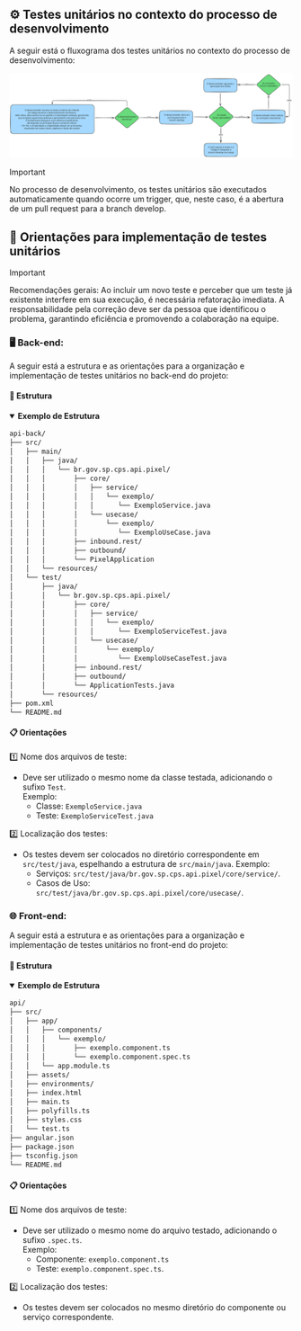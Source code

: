 ## ⚙️ Testes unitários no contexto do processo de desenvolvimento

A seguir está o fluxograma dos testes unitários no contexto do processo de desenvolvimento:

![fluxograma-testes-unitarios](https://github.com/xxzidanilloxx/sakaue/blob/main/assets/fluxograma-testes-unitarios.svg)

> [!IMPORTANT]
> No processo de desenvolvimento, os testes unitários são executados automaticamente quando ocorre um trigger, que, neste caso, é a abertura de um pull request para a branch develop.

## 📘 Orientações para implementação de testes unitários

> [!IMPORTANT]
> Recomendações gerais: Ao incluir um novo teste e perceber que um teste já existente interfere em sua execução, é necessária refatoração imediata. A responsabilidade pela correção deve ser da pessoa que identificou o problema, garantindo eficiência e promovendo a colaboração na equipe.

### 🖥️ Back-end:

A seguir está a estrutura e as orientações para a organização e implementação de testes unitários no back-end do projeto:

#### 📂 Estrutura
<details open>
<summary>
  <b> Exemplo de Estrutura </b>
</summary>

```plaintext
api-back/
├── src/
│   ├── main/
│   │   ├── java/
│   │   │   └── br.gov.sp.cps.api.pixel/
│   │   │       ├── core/
│   │   │       │   ├── service/
│   │   │       │   │   └── exemplo/
│   │   │       │   │      └── ExemploService.java
│   │   │       │   └── usecase/
│   │   │       │       └── exemplo/
│   │   │       │          └── ExemploUseCase.java
│   │   │       ├── inbound.rest/
│   │   │       ├── outbound/
│   │   │       └── PixelApplication
│   │   └── resources/
│   └── test/
│       ├── java/
│       │   └── br.gov.sp.cps.api.pixel/
│       │       ├── core/
│       │       │   ├── service/
│       │       │   │   └── exemplo/
│       │       │   │      └── ExemploServiceTest.java
│       │       │   └── usecase/
│       │       │       └── exemplo/
│       │       │          └── ExemploUseCaseTest.java
│       │       ├── inbound.rest/
│       │       ├── outbound/
│       │       └── ApplicationTests.java
│       └── resources/
├── pom.xml
└── README.md
```
</details>

#### 📋 Orientações

1️⃣ Nome dos arquivos de teste:
   - Deve ser utilizado o mesmo nome da classe testada, adicionando o sufixo `Test`.  
     Exemplo:  
     - Classe: `ExemploService.java`  
     - Teste: `ExemploServiceTest.java`  

2️⃣ Localização dos testes: 
   - Os testes devem ser colocados no diretório correspondente em `src/test/java`, espelhando a estrutura de `src/main/java`.
     Exemplo:
     - Serviços: `src/test/java/br.gov.sp.cps.api.pixel/core/service/`.  
     - Casos de Uso: `src/test/java/br.gov.sp.cps.api.pixel/core/usecase/`.

### 🌐 Front-end:

A seguir está a estrutura e as orientações para a organização e implementação de testes unitários no front-end do projeto:

#### 📂 Estrutura
<details open>
<summary>
    <b>Exemplo de Estrutura</b>
</summary>

```plaintext
api/
├── src/
│   ├── app/
│   │   ├── components/
│   │   │   └── exemplo/
│   │   │       ├── exemplo.component.ts
│   │   │       └── exemplo.component.spec.ts
│   │   └── app.module.ts
│   ├── assets/
│   ├── environments/
│   ├── index.html
│   ├── main.ts
│   ├── polyfills.ts
│   ├── styles.css
│   └── test.ts
├── angular.json
├── package.json
├── tsconfig.json
└── README.md
```
</details>

#### 📋 Orientações

1️⃣ Nome dos arquivos de teste:
   - Deve ser utilizado o mesmo nome do arquivo testado, adicionando o sufixo `.spec.ts`.  
     Exemplo:  
     - Componente: `exemplo.component.ts`  
     - Teste: `exemplo.component.spec.ts`.

2️⃣ Localização dos testes: 
   - Os testes devem ser colocados no mesmo diretório do componente ou serviço correspondente.
